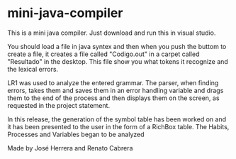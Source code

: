 # mini-java-compiler
This is a mini java compiler.
Just download and run this in visual studio. 

You should load a file in java syntex and then when you push the buttom to create a file, it creates a file called "Codigo.out" in a carpet called "Resultado" in the desktop. This file show you what tokens it recognize and the lexical errors. 

LR1 was used to analyze the entered grammar. The parser, when finding errors, takes them and saves them in an error handling variable and drags them to the end of the process and then displays them on the screen, as requested in the project statement.

In this release, the generation of the symbol table has been worked on and it has been presented to the user in the form of a RichBox table. The Habits, Processes and Variables began to be analyzed

Made by José Herrera and Renato Cabrera
